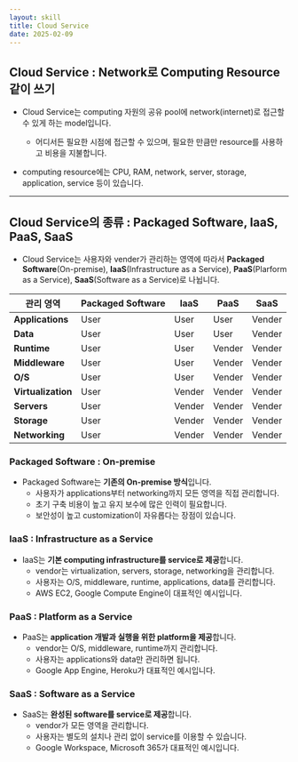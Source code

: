 ```yaml
---
layout: skill
title: Cloud Service
date: 2025-02-09
---
```





## Cloud Service : Network로 Computing Resource 같이 쓰기

- Cloud Service는 computing 자원의 공유 pool에 network(internet)로 접근할 수 있게 하는 model입니다.
    - 어디서든 필요한 시점에 접근할 수 있으며, 필요한 만큼만 resource를 사용하고 비용을 지불합니다.

- computing resource에는 CPU, RAM, network, server, storage, application, service 등이 있습니다.




---




## Cloud Service의 종류 : Packaged Software, IaaS, PaaS, SaaS

- Cloud Service는 사용자와 vender가 관리하는 영역에 따라서 **Packaged Software**(On-premise), **IaaS**(Infrastructure as a Service), **PaaS**(Plarform as a Service), **SaaS**(Software as a Service)로 나뉩니다.

| 관리 영역 | Packaged Software | IaaS | PaaS | SaaS |
| --- | --- | --- | --- | --- |
| **Applications** | User | User | User | Vender |
| **Data** | User | User | User | Vender |
| **Runtime** | User | User | Vender | Vender |
| **Middleware** | User | User | Vender | Vender |
| **O/S** | User | User | Vender | Vender |
| **Virtualization** | User | Vender | Vender | Vender |
| **Servers** | User | Vender | Vender | Vender |
| **Storage** | User | Vender | Vender | Vender |
| **Networking** | User | Vender | Vender | Vender |


### Packaged Software : On-premise

- Packaged Software는 **기존의 On-premise 방식**입니다.
    - 사용자가 applications부터 networking까지 모든 영역을 직접 관리합니다.
    - 초기 구축 비용이 높고 유지 보수에 많은 인력이 필요합니다.
    - 보안성이 높고 customization이 자유롭다는 장점이 있습니다.


### IaaS : Infrastructure as a Service

- IaaS는 **기본 computing infrastructure를 service로 제공**합니다.
    - vendor는 virtualization, servers, storage, networking을 관리합니다.
    - 사용자는 O/S, middleware, runtime, applications, data를 관리합니다.
    - AWS EC2, Google Compute Engine이 대표적인 예시입니다.


### PaaS : Platform as a Service

- PaaS는 **application 개발과 실행을 위한 platform을 제공**합니다.
    - vendor는 O/S, middleware, runtime까지 관리합니다.
    - 사용자는 applications와 data만 관리하면 됩니다.
    - Google App Engine, Heroku가 대표적인 예시입니다.


### SaaS : Software as a Service

- SaaS는 **완성된 software를 service로 제공**합니다.
    - vendor가 모든 영역을 관리합니다.
    - 사용자는 별도의 설치나 관리 없이 service를 이용할 수 있습니다.
    - Google Workspace, Microsoft 365가 대표적인 예시입니다.

